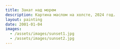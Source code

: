 ```yaml
---
title: Закат над морем
description: Картина маслом на холсте, 2024 год.
layout: painting
date: 2001-01-04
images:
  - /assets/images/sunset1.jpg
  - /assets/images/sunset2.jpg
---
```

